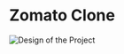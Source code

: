 # Zomato Clone
![Design of the Project](https://github.com/Pratham-R/ZomatoClone/blob/master/designs/Landing%20Page%20%5BWebsite%5D.png)
